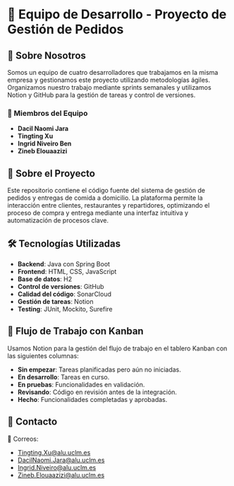 # 👥 Equipo de Desarrollo - Proyecto de Gestión de Pedidos

## 🌟 Sobre Nosotros
Somos un equipo de cuatro desarrolladores que trabajamos en la misma empresa y gestionamos este proyecto utilizando metodologías ágiles. Organizamos nuestro trabajo mediante sprints semanales y utilizamos Notion y GitHub para la gestión de tareas y control de versiones.

### 📌 Miembros del Equipo
- **Dacil Naomi Jara**
- **Tingting Xu**
- **Ingrid Niveiro Ben**
- **Zineb Elouaazizi**

## 🚀 Sobre el Proyecto
Este repositorio contiene el código fuente del sistema de gestión de pedidos y entregas de comida a domicilio. La plataforma permite la interacción entre clientes, restaurantes y repartidores, optimizando el proceso de compra y entrega mediante una interfaz intuitiva y automatización de procesos clave.


## 🛠️ Tecnologías Utilizadas
- **Backend**: Java con Spring Boot
- **Frontend**: HTML, CSS, JavaScript
- **Base de datos**: H2
- **Control de versiones**: GitHub
- **Calidad del código**: SonarCloud
- **Gestión de tareas**: Notion
- **Testing**: JUnit, Mockito, Surefire

## 📌 Flujo de Trabajo con Kanban
Usamos Notion para la gestión del flujo de trabajo en el tablero Kanban con las siguientes columnas:
- **Sin empezar**: Tareas planificadas pero aún no iniciadas.
- **En desarrollo**: Tareas en curso.
- **En pruebas**: Funcionalidades en validación.
- **Revisando**: Código en revisión antes de la integración.
- **Hecho**: Funcionalidades completadas y aprobadas.

## 📌 Contacto
📧 Correos:
- Tingting.Xu@alu.uclm.es
- DacilNaomi.Jara@alu.uclm.es
- Ingrid.Niveiro@alu.uclm.es
- Zineb.Elouaazizi@alu.uclm.es
